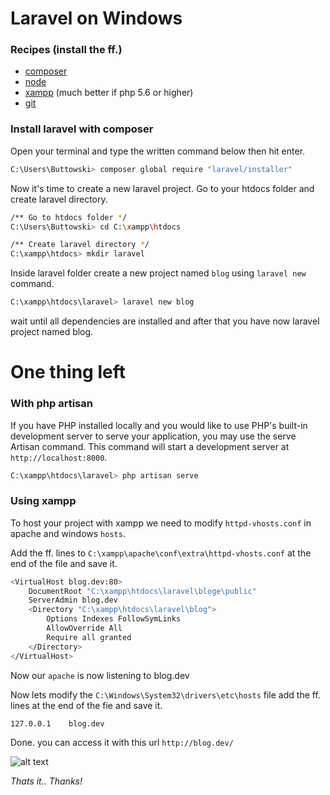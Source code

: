 # Laravel on Windows

### Recipes (install the ff.)

  - [composer]
  - [node]
  - [xampp] (much better if php 5.6 or higher)
  - [git]

[composer]: <https://getcomposer.org/>
[node]: <https://nodejs.org/en/>
[xampp]: <https://www.apachefriends.org/index.html>
[git]: <https://git-scm.com/>

### Install laravel with composer
Open your terminal and type the written command below then hit enter.
```sh
C:\Users\Buttowski> composer global require "laravel/installer"
```

Now it's time to create a new laravel project. Go to your htdocs folder
and create laravel directory.
```sh
/** Go to htdocs folder */
C:\Users\Buttowski> cd C:\xampp\htdocs

/** Create laravel directory */
C:\xampp\htdocs> mkdir laravel
```

Inside laravel folder create a new project named `blog` using `laravel new` command.
```sh
C:\xampp\htdocs\laravel> laravel new blog
```
wait until all dependencies are installed and after that you have now laravel project named blog.


# One thing left
### With php artisan
If you have PHP installed locally and you would like to use PHP's built-in development server to serve your application, you may use the serve Artisan command. This command will start a development server at `http://localhost:8000`.
```sh
C:\xampp\htdocs\laravel> php artisan serve
```


### Using xampp
To host your project with xampp we need to modify `httpd-vhosts.conf` in apache and windows `hosts`. 

Add the ff. lines to `C:\xampp\apache\conf\extra\httpd-vhosts.conf` at the end of the file and save it.
```sh
<VirtualHost blog.dev:80>
    DocumentRoot "C:\xampp\htdocs\laravel\bloge\public"
    ServerAdmin blog.dev
    <Directory "C:\xampp\htdocs\laravel\blog">
        Options Indexes FollowSymLinks
        AllowOverride All
        Require all granted
    </Directory>
</VirtualHost>
```
Now our `apache` is now listening to blog.dev

Now lets modify the `C:\Windows\System32\drivers\etc\hosts` file add the ff. lines at the end of the fie and save it.
```sh
127.0.0.1    blog.dev
```

Done. you can access it with this url `http://blog.dev/`


![alt text](https://avatars3.githubusercontent.com/u/6651513?v=3&s=400 "Kirkmicz")


*Thats it.. Thanks!*
